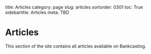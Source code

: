 ﻿title: Articles
category: page
slug: articles
sortorder: 0301
toc: True
sidebartitle: Articles
meta: TBD

# Articles

This section of the site contains all articles available on Bankcasting.